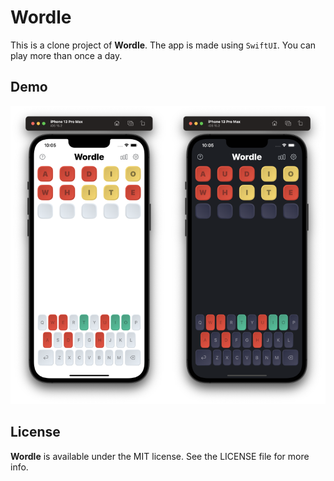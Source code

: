 # Wordle



This is a clone project of **Wordle**. The app is made using `SwiftUI`. You can play more than once a day. 



## Demo

![Demo](./Images/demo.png)

## License

**Wordle** is available under the MIT license. See the LICENSE file for more info.